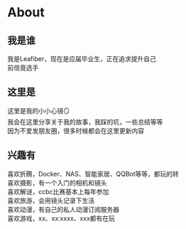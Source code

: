 # About


## 我是谁

我是Leafiber，现在是应届毕业生，正在追求提升自己  
前信竟选手

## 这里是

这里是我的小小心镜🪞  
我会在这里分享关于我的故事，我踩的坑，一些总结等等  
因为不爱发朋友圈，很多时候都会在这里更新内容  

## 兴趣有

喜欢折腾，Docker、NAS、智能家居、QQBot等等，都玩的转  
喜欢摄影，有一个入门的相机和镜头  
喜欢解谜，ccbc比赛基本上每年参加  
喜欢旅游，会用镜头记录下生活  
喜欢动漫，有自己的私人动漫订阅服务器  
喜欢游戏，xx、xx:xxxx、xxx都有在玩  
